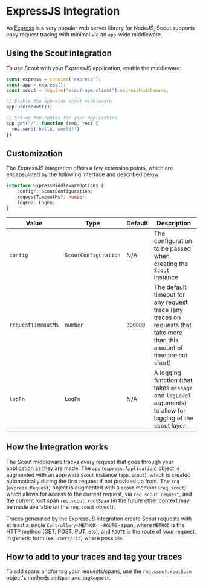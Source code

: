 # ExpressJS Integration #

As [Express](https://expressjs.com) is a very popular web server library for NodeJS, Scout supports easy request tracing with minimal via an `app`-wide middleware.

## Using the Scout integration ##

To use Scout with your ExpressJS application, enable the middleware:

```javascript
const express = require("express");
const app = express();
const scout = require("scout-apm-client").expressMiddleware;

// Enable the app-wide scout middleware
app.use(scout());

// Set up the routes for your application
app.get('/', function (req, res) {
  res.send('hello, world!')
})
```

## Customization ##

The ExpressJS integration offers a few extension points, which are encapsulated by the following interface and described below:

```typescript
interface ExpressMiddlewareOptions {
    config?: ScoutConfiguration;
    requestTimeoutMs?: number;
    logFn?: LogFn;
}
```

| Value              | Type                 | Default  | Description                                                                                                              |
|--------------------|----------------------|----------|--------------------------------------------------------------------------------------------------------------------------|
| `config`           | `ScoutConfiguration` | N/A      | The configuration to be passed when creating the `Scout` instance                                                        |
| `requestTimeoutMs` | `number`             | `300000` | The default timeout for any request trace (any traces on requests that take more than this amount of time are cut short) |
| `logFn`            | `LogFn`              | N/A      | A logging function (that takes `message` and `logLevel` arguments) to allow for logging of the scout layer               |

## How the integration works ##

The Scout middleware tracks every request that goes through your application as they are made. The `app` (`express.Application`) object is augmented with an app-wide `Scout` instance (`app.scout`), which is created automatically during the first request if not provided up front. The `req` (`express.Request`) object is augmented with a `scout` member (`req.scout`) which allows for access to the current request, via `req.scout.request`, and the current root span `req.scout.rootSpan` (in the future other context may be made available on the `req.scout` object).

Traces generated by the ExpressJS integration create Scout requests with at least a single `Controller/<METHOD> <ROUTE>` span, where `METHOD` is the HTTP method (GET, POST, PUT, etc), and `ROUTE` is the route of your request, in generic form (ex. `users/:id`) where possible.

## How to add to your traces and tag your traces ##

To add spans and/or tag your requests/spans, use the `req.scout.rootSpan` object's methods `addSpan` and `tagRequest`.
